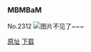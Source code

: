 ### MBMBaM
No.2312
![图片不见了~~~](https://imgs.xkcd.com/comics/mbmbam.png)

[原址](https://xkcd.com//2312) [下载](https://imgs.xkcd.com/comics/mbmbam.png)

